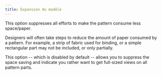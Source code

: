 ```yaml
---
title: Expansion du modèle
---
```


This option suppresses all efforts to make the pattern consume less space/paper.

Designers will often take steps to reduce the amount of paper consumed by a pattern.  For example, a strip of fabric used for binding, or a simple rectangular part may not be included, or only partially.

This option -- which is disabled by default -- allows you to suppress the space saving and indicate you rather want to get full-sized views on all pattern parts.




